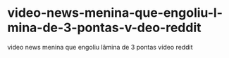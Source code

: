 # video-news-menina-que-engoliu-l-mina-de-3-pontas-v-deo-reddit
video news menina que engoliu lâmina de 3 pontas vídeo reddit
